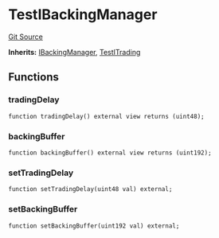 # TestIBackingManager
[Git Source](https://github.com/larrythecucumber321/protocol/blob/aabf2c9d4120808940fb3be9193cb66ea71ac351/contracts/interfaces/IBackingManager.sol)

**Inherits:**
[IBackingManager](/tools/docgen/src/contracts/interfaces/IBackingManager.sol/interface.IBackingManager.md), [TestITrading](/tools/docgen/src/contracts/interfaces/ITrading.sol/interface.TestITrading.md)


## Functions
### tradingDelay


```solidity
function tradingDelay() external view returns (uint48);
```

### backingBuffer


```solidity
function backingBuffer() external view returns (uint192);
```

### setTradingDelay


```solidity
function setTradingDelay(uint48 val) external;
```

### setBackingBuffer


```solidity
function setBackingBuffer(uint192 val) external;
```

